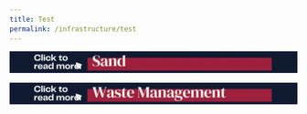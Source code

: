 ```yaml
---
title: Test
permalink: /infrastructure/test
---
```



<a href="/infrastructure/case-studies/resources#SAnchor" target="_blank"><img src="/images/infrastructure/constraints-and-challenges/image038.gif" ></a>



<a href="/infrastructure/case-studies/resources#WMAnchor" target="_blank"><img src="/images/infrastructure/constraints-and-challenges/waste-gif.gif" ></a>